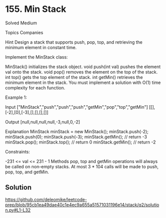 # 155. Min Stack
Solved
Medium

Topics
Companies

Hint
Design a stack that supports push, pop, top, and retrieving the minimum element in constant time.

Implement the MinStack class:

MinStack() initializes the stack object.
void push(int val) pushes the element val onto the stack.
void pop() removes the element on the top of the stack.
int top() gets the top element of the stack.
int getMin() retrieves the minimum element in the stack.
You must implement a solution with O(1) time complexity for each function.

 

Example 1:

Input
["MinStack","push","push","push","getMin","pop","top","getMin"]
[[],[-2],[0],[-3],[],[],[],[]]

Output
[null,null,null,null,-3,null,0,-2]

Explanation
MinStack minStack = new MinStack();
minStack.push(-2);
minStack.push(0);
minStack.push(-3);
minStack.getMin(); // return -3
minStack.pop();
minStack.top();    // return 0
minStack.getMin(); // return -2
 

Constraints:

-231 <= val <= 231 - 1
Methods pop, top and getMin operations will always be called on non-empty stacks.
At most 3 * 104 calls will be made to push, pop, top, and getMin.

## Solution

https://github.com/deleomike/leetcode-prep/blob/95cb1ea49dae40c1e4ec9a655a51571031196e14/stack/q2/solution.py#L1-L32